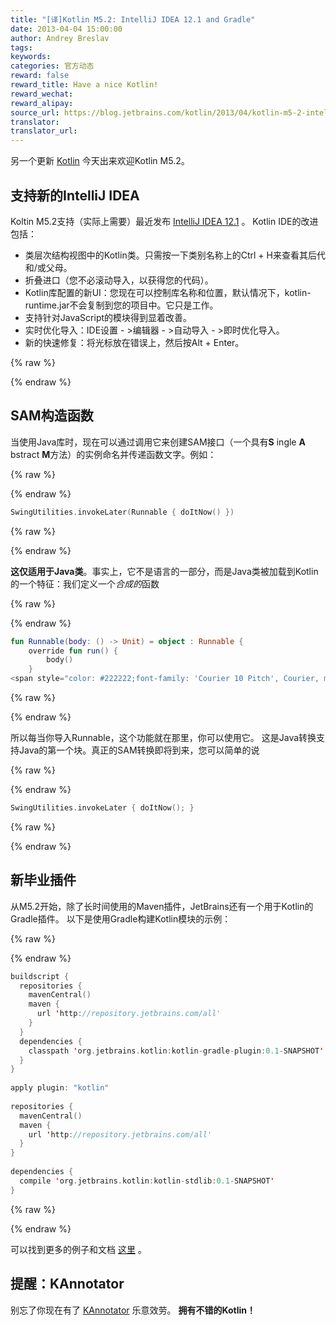 ```yaml
---
title: "[译]Kotlin M5.2: IntelliJ IDEA 12.1 and Gradle"
date: 2013-04-04 15:00:00
author: Andrey Breslav
tags:
keywords:
categories: 官方动态
reward: false
reward_title: Have a nice Kotlin!
reward_wechat:
reward_alipay:
source_url: https://blog.jetbrains.com/kotlin/2013/04/kotlin-m5-2-intellij-idea-12-1-and-gradle/
translator:
translator_url:
---
```


另一个更新 [Kotlin](http://kotlin.jetbrains.org/) 今天出来欢迎Kotlin M5.2。 <span id =“more-1038”> </span>
## 支持新的IntelliJ IDEA

Koltin M5.2支持（实际上需要）最近发布 [IntelliJ IDEA 12.1](http://www.jetbrains.com/idea/download/index.html) 。
Kotlin IDE的改进包括：

* 类层次结构视图中的Kotlin类。只需按一下类别名称上的Ctrl + H来查看其后代和/或父母。
* 折叠进口（您不必滚动导入，以获得您的代码）。
* Kotlin库配置的新UI：您现在可以控制库名称和位置，默认情况下，kotlin-runtime.jar不会复制到您的项目中。它只是工作。
* 支持针对JavaScript的模块得到显着改善。
* 实时优化导入：IDE设置 - >编辑器 - >自动导入 - >即时优化导入。
* 新的快速修复：将光标放在错误上，然后按Alt + Enter。


{% raw %}
<p><a name="SAM-constructors"></a></p>
{% endraw %}

## SAM构造函数

当使用Java库时，现在可以通过调用它来创建SAM接口（一个具有**S** ingle **A** bstract **M**方法）的实例命名并传递函数文字。例如：

{% raw %}
<p></p>
{% endraw %}

```kotlin
SwingUtilities.invokeLater(Runnable { doItNow() })
```

{% raw %}
<p></p>
{% endraw %}

**这仅适用于Java类**。事实上，它不是语言的一部分，而是Java类被加载到Kotlin的一个特征：我们定义一个<em>合成的</em>函数

{% raw %}
<p></p>
{% endraw %}

```kotlin
fun Runnable(body: () -> Unit) = object : Runnable {
    override fun run() {
        body()
    }
<span style="color: #222222;font-family: 'Courier 10 Pitch', Courier, monospace;line-height: 21px">}</span>
```

{% raw %}
<p></p>
{% endraw %}

所以每当你导入Runnable，这个功能就在那里，你可以使用它。
这是Java转换支持Java的第一个块。真正的SAM转换即将到来，您可以简单的说

{% raw %}
<p></p>
{% endraw %}

```kotlin
SwingUtilities.invokeLater { doItNow(); }
```

{% raw %}
<p></p>
{% endraw %}

## 新毕业插件

从M5.2开始，除了长时间使用的Maven插件，JetBrains还有一个用于Kotlin的Gradle插件。
以下是使用Gradle构建Kotlin模块的示例：

{% raw %}
<p></p>
{% endraw %}

```kotlin
buildscript {
  repositories {
    mavenCentral()
    maven {
      url 'http://repository.jetbrains.com/all'
    }
  }
  dependencies {
    classpath 'org.jetbrains.kotlin:kotlin-gradle-plugin:0.1-SNAPSHOT'
  }
}
 
apply plugin: "kotlin"
 
repositories {
  mavenCentral()
  maven {
    url 'http://repository.jetbrains.com/all'
  }
}
 
dependencies {
  compile 'org.jetbrains.kotlin:kotlin-stdlib:0.1-SNAPSHOT'
}
```

{% raw %}
<p></p>
{% endraw %}

可以找到更多的例子和文档 [这里](http://confluence.jetbrains.com/display/Kotlin/Kotlin+Build+Tools#KotlinBuildTools-Gradle) 。
## 提醒：KAnnotator

别忘了你现在有了 [KAnnotator](http://blog.jetbrains.com/kotlin/2013/03/kannotator-0-1-is-out/) 乐意效劳。
**拥有不错的Kotlin！**
